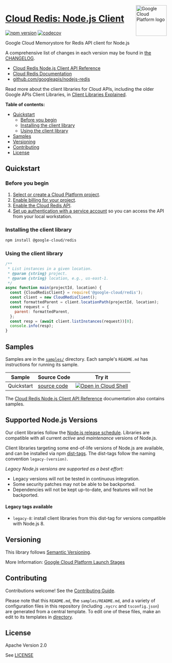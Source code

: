 [//]: # "This README.md file is auto-generated, all changes to this file will be lost."
[//]: # "To regenerate it, use `python -m synthtool`."
<img src="https://avatars2.githubusercontent.com/u/2810941?v=3&s=96" alt="Google Cloud Platform logo" title="Google Cloud Platform" align="right" height="96" width="96"/>

# [Cloud Redis: Node.js Client](https://github.com/googleapis/nodejs-redis)


[![npm version](https://img.shields.io/npm/v/@google-cloud/redis.svg)](https://www.npmjs.org/package/@google-cloud/redis)
[![codecov](https://img.shields.io/codecov/c/github/googleapis/nodejs-redis/main.svg?style=flat)](https://codecov.io/gh/googleapis/nodejs-redis)




Google Cloud Memorystore for Redis API client for Node.js


A comprehensive list of changes in each version may be found in
[the CHANGELOG](https://github.com/googleapis/nodejs-redis/blob/main/CHANGELOG.md).

* [Cloud Redis Node.js Client API Reference][client-docs]
* [Cloud Redis Documentation][product-docs]
* [github.com/googleapis/nodejs-redis](https://github.com/googleapis/nodejs-redis)

Read more about the client libraries for Cloud APIs, including the older
Google APIs Client Libraries, in [Client Libraries Explained][explained].

[explained]: https://cloud.google.com/apis/docs/client-libraries-explained

**Table of contents:**


* [Quickstart](#quickstart)
  * [Before you begin](#before-you-begin)
  * [Installing the client library](#installing-the-client-library)
  * [Using the client library](#using-the-client-library)
* [Samples](#samples)
* [Versioning](#versioning)
* [Contributing](#contributing)
* [License](#license)

## Quickstart

### Before you begin

1.  [Select or create a Cloud Platform project][projects].
1.  [Enable billing for your project][billing].
1.  [Enable the Cloud Redis API][enable_api].
1.  [Set up authentication with a service account][auth] so you can access the
    API from your local workstation.

### Installing the client library

```bash
npm install @google-cloud/redis
```


### Using the client library

```javascript
/**
 * List instances in a given location.
 * @param {string} project.
 * @param {string} location, e.g., us-east-1.
 */
async function main(projectId, location) {
  const {CloudRedisClient} = require('@google-cloud/redis');
  const client = new CloudRedisClient();
  const formattedParent = client.locationPath(projectId, location);
  const request = {
    parent: formattedParent,
  };
  const resp = (await client.listInstances(request))[0];
  console.info(resp);
}

```



## Samples

Samples are in the [`samples/`](https://github.com/googleapis/nodejs-redis/tree/main/samples) directory. Each sample's `README.md` has instructions for running its sample.

| Sample                      | Source Code                       | Try it |
| --------------------------- | --------------------------------- | ------ |
| Quickstart | [source code](https://github.com/googleapis/nodejs-redis/blob/main/samples/quickstart.js) | [![Open in Cloud Shell][shell_img]](https://console.cloud.google.com/cloudshell/open?git_repo=https://github.com/googleapis/nodejs-redis&page=editor&open_in_editor=samples/quickstart.js,samples/README.md) |



The [Cloud Redis Node.js Client API Reference][client-docs] documentation
also contains samples.

## Supported Node.js Versions

Our client libraries follow the [Node.js release schedule](https://nodejs.org/en/about/releases/).
Libraries are compatible with all current _active_ and _maintenance_ versions of
Node.js.

Client libraries targeting some end-of-life versions of Node.js are available, and
can be installed via npm [dist-tags](https://docs.npmjs.com/cli/dist-tag).
The dist-tags follow the naming convention `legacy-(version)`.

_Legacy Node.js versions are supported as a best effort:_

* Legacy versions will not be tested in continuous integration.
* Some security patches may not be able to be backported.
* Dependencies will not be kept up-to-date, and features will not be backported.

#### Legacy tags available

* `legacy-8`: install client libraries from this dist-tag for versions
  compatible with Node.js 8.

## Versioning

This library follows [Semantic Versioning](http://semver.org/).






More Information: [Google Cloud Platform Launch Stages][launch_stages]

[launch_stages]: https://cloud.google.com/terms/launch-stages

## Contributing

Contributions welcome! See the [Contributing Guide](https://github.com/googleapis/nodejs-redis/blob/main/CONTRIBUTING.md).

Please note that this `README.md`, the `samples/README.md`,
and a variety of configuration files in this repository (including `.nycrc` and `tsconfig.json`)
are generated from a central template. To edit one of these files, make an edit
to its templates in
[directory](https://github.com/googleapis/synthtool).

## License

Apache Version 2.0

See [LICENSE](https://github.com/googleapis/nodejs-redis/blob/main/LICENSE)

[client-docs]: https://cloud.google.com/nodejs/docs/reference/redis/latest
[product-docs]: https://cloud.google.com/memorystore/docs/redis/
[shell_img]: https://gstatic.com/cloudssh/images/open-btn.png
[projects]: https://console.cloud.google.com/project
[billing]: https://support.google.com/cloud/answer/6293499#enable-billing
[enable_api]: https://console.cloud.google.com/flows/enableapi?apiid=redis.googleapis.com
[auth]: https://cloud.google.com/docs/authentication/getting-started
